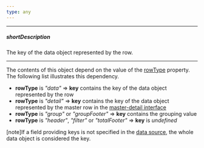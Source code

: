 ```yaml
---
type: any
---
```

---
##### shortDescription
The key of the data object represented by the row.

---
The contents of this object depend on the value of the [rowType](/api-reference/10%20UI%20Widgets/dxDataGrid/6%20Row/rowType.md '/Documentation/ApiReference/UI_Widgets/dxDataGrid/Row/#rowType') property. The following list illustrates this dependency.

- **rowType** is *"data"* &rArr; **key** contains the key of the data object represented by the row
- **rowType** is *"detail"* &rArr; **key** contains the key of the data object represented by the master row in the [master-detail interface](/concepts/05%20Widgets/DataGrid/001%20Visual%20Elements/150%20Master-Detail%20Interface.md '/Documentation/Guide/Widgets/DataGrid/Visual_Elements/#Master-Detail_Interface')
- **rowType** is *"group"* or *"groupFooter"* &rArr; **key** contains the grouping value         
- **rowType** is *"header"*, *"filter"* or *"totalFooter"* &rArr; **key** is *undefined*

[note]If a field providing keys is not specified in the [data source](/api-reference/10%20UI%20Widgets/dxDataGrid/1%20Configuration/dataSource.md '/Documentation/ApiReference/UI_Widgets/dxDataGrid/Configuration/#dataSource'), the whole data object is considered the key.